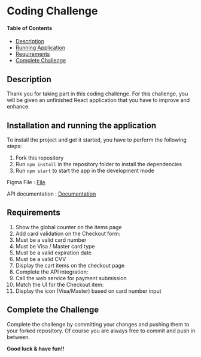 # Coding Challenge

#### Table of Contents

- [Description](#description)
- [Running Application](#installation-and-running-the-application)
- [Requirements](#requirements)
- [Complete Challenge](#complete-the-challenge)

## Description

Thank you for taking part in this coding challenge. For this challenge, you will be given an unfinished React application that you have to improve and enhance.

## Installation and running the application

To install the project and get it started, you have to perform the following steps:

1. Fork this repository
2. Run `npm install` in the repository folder to install the dependencies
3. Run `npm start` to start the app in the development mode

Figma File : [File](https://www.figma.com/file/hkTHqBGv4FnRb18xBJMDVD/fe-code-challenge-ep1?node-id=0%3A1&t=scLp0ML2yo3CQrM0-0)

API documentation : [Documentation](https://documenter.getpostman.com/view/48504/UVysxbAk)

## Requirements

1. Show the global counter on the items page
2. Add card validation on the Checkout form:
3. Must be a valid card number
4. Must be Visa / Master card type
5. Must be a valid expiration date
6. Must be a valid CVV
7. Display the cart items on the checkout page
8. Complete the API integration:
9. Call the web service for payment submission
10. Match the UI for the Checkout item:
11. Display the icon (Visa/Master) based on card number input

## Complete the Challenge

Complete the challenge by committing your changes and pushing them to your forked repository. Of course you are always free to commit and push in between.

**Good luck & have fun!!**
